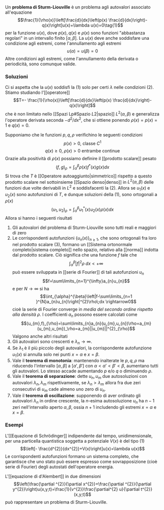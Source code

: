 Un **problema di Sturm-Liouville** è un problema agli autovalori associato all'equazione
$$\frac{1}{\rho(x)}\left[\frac{d}{dx}\left(p(x) \frac{d}{dx}\right)-q(x)\right]u(x)+\lambda u(x)=0\tag{1}$$
per la funzione $u(x)$, dove $p(x),q(x)$ e $\rho(x)$ sono funzioni "abbastanza regolari" in un intervallo finito $[\alpha,\beta]$. La $u(x)$ deve anche soddisfare una condizione agli estremi, come l'annullamento agli estremi
$$u(\alpha)=u(\beta)=0\tag{2}$$
Altre condizioni agli estremi, come l'annullamento della derivata o periodicità, sono comunque valide.
### Soluzioni
Ci si aspetta che la $u(x)$ soddisfi la (1) solo per certi $\lambda$ nelle condizioni (2). Stiamo studiando l'[[operatore]]
$$T=- \frac{1}{\rho(x)}\left[\frac{d}{dx}\left(p(x) \frac{d}{dx}\right)-q(x)\right]$$
che è non limitato nello [[Spazi Lp#Spazio $L {2}$|spazio]] $L^{2}(\alpha,\beta)$ e generalizza l'operatore derivata seconda $-d^{2}/dx^{2}$, che si ottiene ponendo $\rho(x)=p(x)=1$ e $q(x)=0$.

Supponiamo che le funzioni $p,q,\rho$ verifichino le seguenti condizioni
$$p(x)>0\text{, classe }C^{1}$$
$$q(x)\geq0,\;\rho(x)>0\text{ entrambe continue}$$
Grazie alla positività di $\rho(x)$ possiamo definire il [[prodotto scalare]] pesato
$$(f,g)_{\rho}=\int_{\alpha}^{\beta}\rho(x)f^{*}(x)g(x)dx\tag{3}$$
Si trova che $T$ è [[Operatore autoaggiunto|simmetrico]] rispetto a questo prodotto scalare nel sottoinsieme [[Spazio denso|denso]] in $L^{2}(\alpha,\beta)$ delle funzioni due volte derivabili in $L^{2}$ e soddisfacenti la (2). Allora se $u_{1}(x)$ e $u_{2}(x)$ sono autofunzioni di $T$, e dunque soluzioni della (1), sono ortogonali a $\rho(x)$
$$(u_{1},u_{2})_{\rho}=\int_{\alpha}^{\beta}u_{1}^{*}(x)u_{2}(x)\rho(x)dx$$
Allora si hanno i seguenti risultati
1. Gli autovalori del problema di Sturm-Liouville sono tutti reali e maggiori di zero
2. Le corrispondenti autofunzioni $\{u_{n}(x)\}_{n\geq1}$, che sono ortogonali fra loro nel prodotto scalare (3), formano un [[Sistema ortonormale completo|sistema completo]] nello spazio, relativo alla [[norma]] indotta dal prodotto scalare.
Ciò significa che una funzione $f$ tale che
$$\int_{\alpha}^{\beta}|f|^{2}\rho\;dx<+\infty$$
può essere sviluppata in [[serie di Fourier]] di tali autofunzioni $u_{n}$
$$f=\sum\limits_{n=1}^{\infty}a_{n}u_{n}$$
e per $N \rightarrow\infty$ si ha
$$\int_{\alpha}^{\beta}\left|f-\sum\limits_{n=1 }^{N}a_{n}u_{n}\right|^{2}\rho\;dx \rightarrow0$$
cioè la serie di Fourier converge in *media del secondo ordine rispetto alla densità $\rho$*. I coefficienti $a_{n}$ possono essere calcolati come
$$(u_{m},f)_{\rho}=\sum\limits_{n}a_{n}(u_{m},u_{n})\rho=a_{m}(u_{m},u_{m})_\rho=a_{m}||u_{m}||^{2}_{\rho}$$
Valgono anche altri risultati
1. Gli autovalori sono crescenti e $\lambda_{n}\rightarrow\infty$.
2. Se $\lambda_{1}$ è il più piccolo degli autovalori, la corrispondente autofunzione $u_{1}(x)$ si annulla solo nei punti $x=\alpha$ e $x=\beta$.
3. Vale il **teorema di monotonia**: mantenendo inalterate le $p,q,\rho$ ma riducendo l'intervallo $[\alpha,\beta]$ a $[\alpha',\beta']$ con $\alpha<\alpha'<\beta'<\beta$, aumentano tutti gli autovalori. Lo stesso accade aumentando $p$ e/o $q$ o diminuendo $\rho$.
4. Vale il **teorema di separazione**: dette $u_{n},u_{m}$ due autosoluzioni con autovalori $\lambda_{n},\lambda_{m}$ rispettivamente, se $\lambda_{n}>\lambda_{m}$ allora fra due zeri consecutivi di $u_{m}$ cade almeno uno zero di $u_{n}$.
5. Vale il **teorema di oscillazione**: supponendo di aver ordinato gli autovalori $\lambda_{n}$ in ordine crescente, la $n$-esima autosoluzione $u_{n}$ ha $n-1$ zeri nell'intervallo aperto $\alpha,\beta$, ossia $n+1$ includendo gli estremi $x=\alpha$ e $x=\beta$.
### Esempi
L'[[Equazione di Schrödinger]] indipendente dal tempo, unidimensionale, per una particella quantistica soggetta a potenziale $V(x)$ è del tipo (1)
$$\left[- \frac{d^{2}}{dx^{2}}+V(x)\right]u(x)=\lambda u(x)$$
Le corrispondenti autofunzioni formano un sistema completo, che garantisce che uno stato può essere espresso come sovrapposizione (cioè serie di Fourier) degli autostati dell'operatore energia.

L'[[equazione di d'Alembert]] in due dimensioni
$$\left(\frac{\partial ^{2}}{\partial x^{2}}+\frac{\partial ^{2}}{\partial y^{2}}\right)u(x,y;t)=\frac{1}{v^{2}}\frac{\partial^{2} u}{\partial t^{2}}(x,y;t)$$
può rappresentare un problema di Sturm-Liouville.